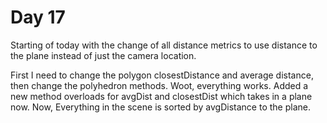 # Day 17

Starting of today with the change of all distance metrics to use distance to the plane instead of just the camera location. 

First I need to change the polygon closestDistance and average distance, then change the polyhedron methods. 
Woot, everything works. Added a new method overloads for avgDist and closestDist which takes in a plane now. Now, Everything in the scene is sorted by avgDistance to the plane. 